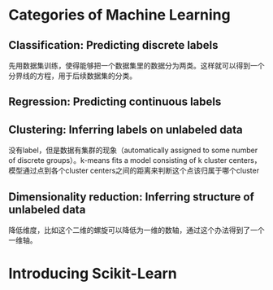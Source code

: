 # Categories of Machine Learning
## Classification: Predicting discrete labels
先用数据集训练，使得能够把一个数据集里的数据分为两类。这样就可以得到一个分界线的方程，用于后续数据集的分类。

## Regression: Predicting continuous labels


## Clustering: Inferring labels on unlabeled data
没有label，但是数据有集群的现象（automatically assigned to some number of discrete groups）。k-means fits a model consisting of k cluster centers，模型通过点到各个cluster centers之间的距离来判断这个点该归属于哪个cluster

## Dimensionality reduction: Inferring structure of unlabeled data
降低维度，比如这个二维的螺旋可以降低为一维的数轴，通过这个办法得到了一个一维轴。

# Introducing Scikit-Learn
